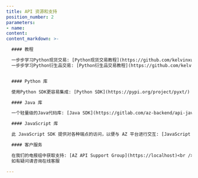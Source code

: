```yaml
---
title: API 资源和支持
position_number: 2
parameters:
- name:
content:
content_markdown: >-

  #### 教程

  一步步学习Python现货交易: [Python现货交易教程](https://github.com/kelvinxue/pyxt/blob/main/examples/spot_guide.ipynb)<br />
  一步步学习Python衍生品交易: [Python衍生品交易教程](https://github.com/kelvinxue/pyxt/blob/main/examples/future_guide.ipynb)


  #### Python 库

  使用Python SDK更容易集成: [Python SDK](https://pypi.org/project/pyxt/)

  #### Java 库

  一个轻量级的Java代码库: [Java SDK](https://gitlab.com/az-backend/api-java-demo)

  #### JavaScript 库

  此 JavaScript SDK 提供对各种端点的访问，以便与 AZ 平台进行交互: [JavaScript SDK](https://www.npmjs.com/package/xt-open-api)

  #### 客户服务

  在我们的电报组中获取支持: [AZ API Support Group](https://localhost)<br />
  如有疑问请咨询在线客服

---
```



